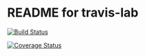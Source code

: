 # README for travis-lab

[![Build Status](https://travis-ci.org/luistriana28/travis-lab.svg?branch=master)](https://travis-ci.org/luistriana28/travis-lab)

[![Coverage Status](https://coveralls.io/repos/github/luistriana28/travis-lab/badge.svg?branch=master)](https://coveralls.io/github/luistriana28/travis-lab?branch=master)